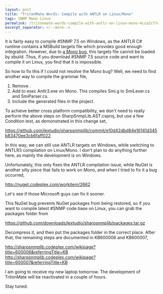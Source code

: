 ```yaml
---
layout: post
title: "TritonMate Words: Compile with ANTLR on Linux/Mono"
tags: SNMP Mono Linux
permalink: /tritonmate-words-compile-with-antlr-on-linux-mono-4cca2cf7ed27
excerpt_separator: <!--more-->
---
```

It is fairly easy to compile #SNMP 7.5 on Windows, as the ANTLR C# runtime contains a MSBuild targets file which provides good enough integration. However, due to [a Mono bug](https://bugzilla.xamarin.com/show_bug.cgi?id=3055), this targets file cannot be loaded by xbuild. Thus, if you download #SNMP 7.5 source code and want to compile it on Linux, you find that it is impossible.
<!--more-->

So how to fix this if I could not resolve the Mono bug? Well, we need to find another way to compile the grammar file,

1. Remove .
1. Add to exec Antlr3.exe on Mono. This compiles Smi.g to SmiLexer.cs and SmiParser.cs.
1. Include the generated files in the project.

To achieve better cross platform compatibility, we don't need to really perform the above steps on SharpSnmpLib.AST.csproj, but use a few Condition test, as demonstrated in this change set,

https://github.com/lextudio/sharpsnmplib/commit/e10d42dbd84e16141d345b83470ee3cb6faff022

In this way, we can still use ANTLR targets on Windows, while switching to ANTLR3 compilation on Linux/Mono. I don't plan to do anything further here, as mainly the development is on Windows.

Unfortunately, this only fixes the ANTLR compilation issue, while NuGet is another silly piece that fails to work on Mono, and when I tried to fix it a bug occurred,

http://nuget.codeplex.com/workitem/2662

Let's see if those Microsoft guys can fix it sooner.

This NuGet bug prevents NuGet packages from being restored, so if you want to compile latest #SNMP code base on Linux, you can grab the packages folder from

https://github.com/downloads/lextudio/sharpsnmplib/packages.tar.gz

Decompress it, and then put the packages folder in the correct place. After that, the remaining steps are documented in KB600006 and KB600007,

http://sharpsnmplib.codeplex.com/wikipage?title=600006&referringTitle=KB
http://sharpsnmplib.codeplex.com/wikipage?title=600007&referringTitle=KB

I am going to receive my new laptop tomorrow. The development of TritonMate will be reactivated in a couple of hours.

Stay tuned.
